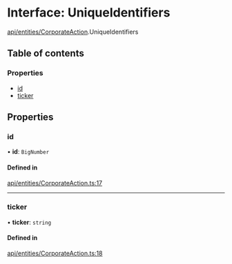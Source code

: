 # Interface: UniqueIdentifiers

[api/entities/CorporateAction](../wiki/api.entities.CorporateAction).UniqueIdentifiers

## Table of contents

### Properties

- [id](../wiki/api.entities.CorporateAction.UniqueIdentifiers#id)
- [ticker](../wiki/api.entities.CorporateAction.UniqueIdentifiers#ticker)

## Properties

### id

• **id**: `BigNumber`

#### Defined in

[api/entities/CorporateAction.ts:17](https://github.com/PolymathNetwork/polymesh-sdk/blob/c6fe1be3/src/api/entities/CorporateAction.ts#L17)

___

### ticker

• **ticker**: `string`

#### Defined in

[api/entities/CorporateAction.ts:18](https://github.com/PolymathNetwork/polymesh-sdk/blob/c6fe1be3/src/api/entities/CorporateAction.ts#L18)
